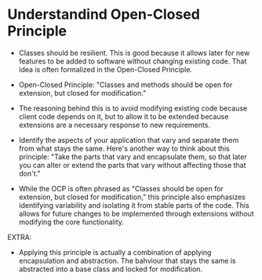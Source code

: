 # Understandind Open-Closed Principle

- Classes should be resilient. This is good because it allows later for new features to be added to software without changing existing code. That idea is often formalized in the Open-Closed Principle.

- Open-Closed Principle: "Classes and methods should be open for extension, but closed for modification."

- The reasoning behind this is to avoid modifying existing code because client code depends on it, but to allow it to be extended because extensions are a necessary response to new requirements.

- Identify the aspects of your application that vary and separate them from what stays the same. Here's another way to think about this principle: "Take the parts that vary and encapsulate them, so that later you can alter or extend the parts that vary without affecting those that don't."

- While the OCP is often phrased as "Classes should be open for extension, but closed for modification," this principle also emphasizes identifying variability and isolating it from stable parts of the code. This allows for future changes to be implemented through extensions without modifying the core functionality.

EXTRA:

- Applying this principle is actually a combination of applying encapsulation and abstraction. The bahviour that stays the same is abstracted into a base class and locked for modification.
